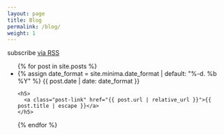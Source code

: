 ```yaml
---
layout: page
title: Blog
permalink: /blog/
weight: 1
---
```



<p class="rss-subscribe">subscribe <a href="{{ "/feed.xml" | relative_url }}">via RSS</a></p>
  
<ul class="post-list">
{% for post in site.posts %}
  <li>
    {% assign date_format = site.minima.date_format | default: "%-d. %b %Y" %}
    <span class="post-meta">{{ post.date | date: date_format }}</span>

    <h5>
      <a class="post-link" href="{{ post.url | relative_url }}">{{ post.title | escape }}</a>
    </h5>
  </li>
{% endfor %}
</ul>


